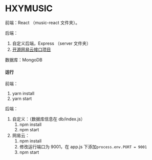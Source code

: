 # HXYMUSIC

前端：React （music-react 文件夹）。

后端：

1. 自定义后端，Express （server 文件夹）
2. [开源网易云接口项目](https://github.com/Binaryify/NeteaseCloudMusicApi)

数据库：MongoDB

#### 运行

前端：

1. yarn install
2. yarn start

后端：

1. 自定义：（数据库信息在 db/index.js）
   1. npm install
   2. npm start
2. 网易云：
   1. npm install
   2. 修改运行端口为 9001，在 app.js 下添加`process.env.PORT = 9001`
   3. npm start
